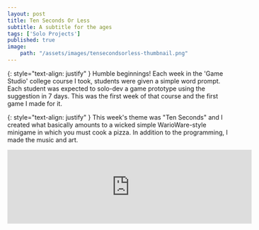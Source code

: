 ```yaml
---
layout: post
title: Ten Seconds Or Less
subtitle: A subtitle for the ages
tags: ['Solo Projects']
published: true
image: 
    path: "/assets/images/tensecondsorless-thumbnail.png"
---
```


{: style="text-align: justify" }
Humble beginnings! Each week in the 'Game Studio' college course I took, students were given a simple word prompt. Each student was expected to solo-dev a game prototype using the suggestion in 7 days. This was the first week of that course and the first game I made for it.

{: style="text-align: justify" }
This week's theme was "Ten Seconds" and I created what basically amounts to a wicked simple WarioWare-style minigame in which you must cook a pizza. In addition to the programming, I made the music and art.

<center><iframe frameborder="0" src="https://itch.io/embed/2669644" width="552" height="167"><a href="https://kieronhiggs.itch.io/ten-seconds-or-less">Ten Seconds Or Less by kieronhiggs</a></iframe></center>